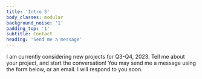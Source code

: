 ```yaml
---
title: 'Intro 5'
body_classes: modular
background_noise: '1'
padding_top: '1'
subtitle: Contact
heading: 'Send me a message'
---
```


I am currently considering new projects for Q3-Q4, 2023. Tell me about your project, and start the conversation! You may send me a message using the form below, or an email. I will respond to you soon.
